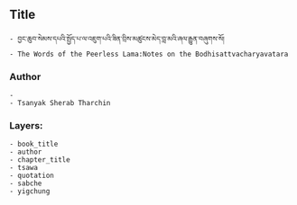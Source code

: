 ## Title
	- བྱང་ཆུབ་སེམས་དཔའི་སྤྱོད་པ་ལ་འཇུག་པའི་ཟིན་བྲིས་མཚུངས་མེད་བླ་མའི་ཞལ་རྒྱུན་བཞུགས་སོ།
	- The Words of the Peerless Lama:Notes on the Bodhisattvacharyavatara

### Author
	- 
	- Tsanyak Sherab Tharchin

### Layers:
	- book_title
	- author
	- chapter_title
	- tsawa
	- quotation
	- sabche
	- yigchung
